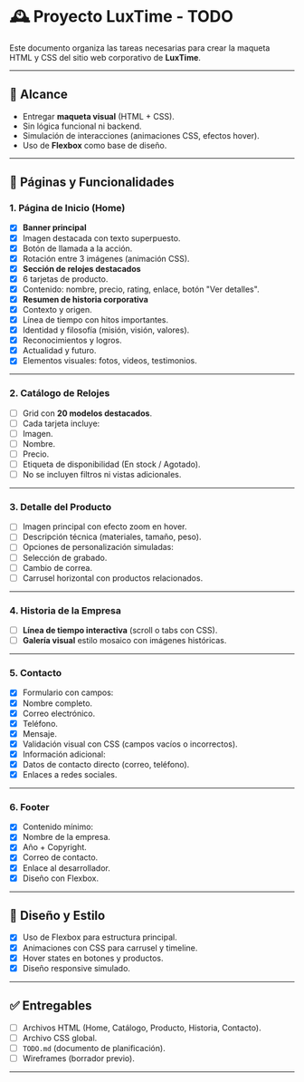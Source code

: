 # 🕰️ Proyecto LuxTime - TODO

Este documento organiza las tareas necesarias para crear la maqueta HTML y CSS del sitio web corporativo de **LuxTime**.

---

## 📌 Alcance

- Entregar **maqueta visual** (HTML + CSS).
- Sin lógica funcional ni backend.
- Simulación de interacciones (animaciones CSS, efectos hover).
- Uso de **Flexbox** como base de diseño.

---

## 📑 Páginas y Funcionalidades

### 1. Página de Inicio (Home)

- [X]  **Banner principal**
  - [X]  Imagen destacada con texto superpuesto.
  - [X]  Botón de llamada a la acción.
  - [X]  Rotación entre 3 imágenes (animación CSS).
- [X]  **Sección de relojes destacados**
  - [X]  6 tarjetas de producto.
  - [X]  Contenido: nombre, precio, rating, enlace, botón "Ver detalles".
- [X]  **Resumen de historia corporativa**
  - [X]  Contexto y origen.
  - [X]  Línea de tiempo con hitos importantes.
  - [X]  Identidad y filosofía (misión, visión, valores).
  - [X]  Reconocimientos y logros.
  - [X]  Actualidad y futuro.
  - [X]  Elementos visuales: fotos, videos, testimonios.

---

### 2. Catálogo de Relojes

- [ ]  Grid con **20 modelos destacados**.
- [ ]  Cada tarjeta incluye:
  - [ ]  Imagen.
  - [ ]  Nombre.
  - [ ]  Precio.
  - [ ]  Etiqueta de disponibilidad (En stock / Agotado).
- [ ]  No se incluyen filtros ni vistas adicionales.

---

### 3. Detalle del Producto

- [ ]  Imagen principal con efecto zoom en hover.
- [ ]  Descripción técnica (materiales, tamaño, peso).
- [ ]  Opciones de personalización simuladas:
  - [ ]  Selección de grabado.
  - [ ]  Cambio de correa.
- [ ]  Carrusel horizontal con productos relacionados.

---

### 4. Historia de la Empresa

- [ ]  **Línea de tiempo interactiva** (scroll o tabs con CSS).
- [ ]  **Galería visual** estilo mosaico con imágenes históricas.

---

### 5. Contacto

- [X]  Formulario con campos:
  - [X]  Nombre completo.
  - [X]  Correo electrónico.
  - [X]  Teléfono.
  - [X]  Mensaje.
- [X]  Validación visual con CSS (campos vacíos o incorrectos).
- [X]  Información adicional:
  - [X]  Datos de contacto directo (correo, teléfono).
  - [X]  Enlaces a redes sociales.

---

### 6. Footer

- [X]  Contenido mínimo:
  - [X]  Nombre de la empresa.
  - [X]  Año + Copyright.
  - [X]  Correo de contacto.
  - [X]  Enlace al desarrollador.
- [X]  Diseño con Flexbox.

---

## 🎨 Diseño y Estilo

- [X]  Uso de Flexbox para estructura principal.
- [X]  Animaciones con CSS para carrusel y timeline.
- [X]  Hover states en botones y productos.
- [X]  Diseño responsive simulado.

---

## ✅ Entregables

- [ ]  Archivos HTML (Home, Catálogo, Producto, Historia, Contacto).
- [ ]  Archivo CSS global.
- [ ]  `TODO.md` (documento de planificación).
- [ ]  Wireframes (borrador previo).

---
